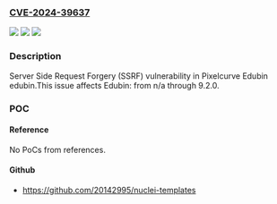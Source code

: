 ### [CVE-2024-39637](https://cve.mitre.org/cgi-bin/cvename.cgi?name=CVE-2024-39637)
![](https://img.shields.io/static/v1?label=Product&message=Edubin&color=blue)
![](https://img.shields.io/static/v1?label=Version&message=n%2Fa%3C%3D%209.2.0%20&color=brighgreen)
![](https://img.shields.io/static/v1?label=Vulnerability&message=Server%20Side%20Request%20Forgery%20(SSRF)&color=brighgreen)

### Description

Server Side Request Forgery (SSRF) vulnerability in Pixelcurve Edubin edubin.This issue affects Edubin: from n/a through 9.2.0.

### POC

#### Reference
No PoCs from references.

#### Github
- https://github.com/20142995/nuclei-templates

